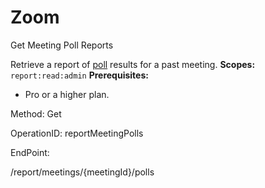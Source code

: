 #     Zoom


Get Meeting Poll Reports

Retrieve a report of [poll](https://support.zoom.us/hc/en-us/articles/213756303-Polling-for-Meetings) results for a past meeting. 
**Scopes:** `report:read:admin`
**Prerequisites:**
* Pro or a higher plan.
 

Method: Get

OperationID: reportMeetingPolls

EndPoint:

/report/meetings/{meetingId}/polls
